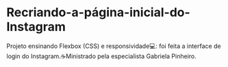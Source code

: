 # Recriando-a-página-inicial-do-Instagram

Projeto ensinando Flexbox (CSS) e responsividade:computer:: foi feita a interface de login do Instagram.:coffee:Ministrado pela especialista Gabriela Pinheiro.
